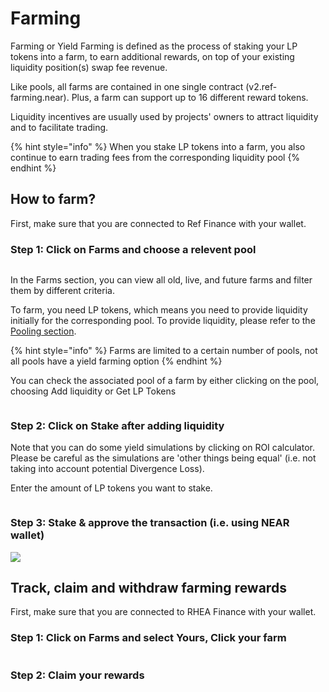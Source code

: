# Farming

Farming or Yield Farming is defined as the process of staking your LP tokens into a farm, to earn additional rewards, on top of your existing liquidity position(s) swap fee revenue.

Like pools, all farms are contained in one single contract (v2.ref-farming.near). Plus, a farm can support up to 16 different reward tokens.

Liquidity incentives are usually used by projects' owners to attract liquidity and to facilitate trading.

{% hint style="info" %}
When you stake LP tokens into a farm, you also continue to earn trading fees from the corresponding liquidity pool
{% endhint %}

## How to farm?

First, make sure that you are connected to Ref Finance with your wallet.

### Step 1: Click on Farms and choose a relevent pool

<figure><img src="../../.gitbook/assets/Screenshot 2025-04-17 at 2.06.54 AM.png" alt=""><figcaption></figcaption></figure>

In the Farms section, you can view all old, live, and future farms and filter them by different criteria.

To farm, you need LP tokens, which means you need to provide liquidity initially for the corresponding pool. To provide liquidity, please refer to the [Pooling section](../overview/pooling.md).&#x20;

{% hint style="info" %}
Farms are limited to a certain number of pools, not all pools have a yield farming option &#x20;
{% endhint %}

You can check the associated pool of a farm by either clicking on the pool, choosing Add liquidity or Get LP Tokens

<figure><img src="../../.gitbook/assets/Screenshot 2025-04-17 at 2.08.26 AM.png" alt=""><figcaption></figcaption></figure>

### Step 2: Click on Stake after adding liquidity

Note that you can do some yield simulations by clicking on ROI calculator. Please be careful as the simulations are 'other things being equal' (i.e. not taking into account potential Divergence Loss).

Enter the amount of LP tokens you want to stake.

<figure><img src="../../.gitbook/assets/Screenshot 2025-04-17 at 2.10.15 AM.png" alt=""><figcaption></figcaption></figure>

### Step 3: Stake & approve the transaction (i.e. using NEAR wallet)

![](<../../.gitbook/assets/Screen Shot 2022-03-07 at 23.36.21.png>)

## Track, claim and withdraw farming rewards

First, make sure that you are connected to RHEA Finance with your wallet.

### Step 1: Click on Farms and select Yours, Click your farm

<figure><img src="../../.gitbook/assets/Screenshot 2025-04-17 at 2.13.57 AM.png" alt=""><figcaption></figcaption></figure>

### Step 2: Claim your rewards

<figure><img src="../../.gitbook/assets/Screenshot 2025-04-17 at 2.15.17 AM.png" alt=""><figcaption></figcaption></figure>

